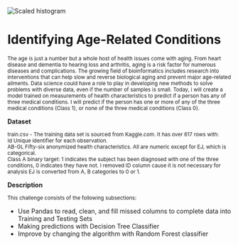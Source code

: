 ![Scaled histogram](https://github.com/lisahh986/ICR-Related-Conditions/assets/119891031/f2d80283-f139-40a9-9a85-2eb4ea579019)

# Identifying Age-Related Conditions 

<sub>The age is just a number but a whole host of health issues come with aging. From heart disease and dementia to hearing loss and arthritis, aging is a risk factor for numerous diseases and complications. The growing field of bioinformatics includes research into interventions that can help slow and reverse biological aging and prevent major age-related ailments. Data science could have a role to play in developing new methods to solve problems with diverse data, even if the number of samples is small. 
Today, i will create a model trained on measurements of health characteristics to predict if a person has any of three medical conditions. I will predict if the person has one or more of any of the three medical conditions (Class 1), or none of the three medical conditions (Class 0). </sub>

**Dataset**

<sub>train.csv - The training data set is sourced from Kaggle.com. It has over 617 rows with:  
Id Unique identifier for each observation.  
AB-GL Fifty-six anonymized health characteristics. All are numeric except for EJ, which is categorical.  
Class A binary target: 1 indicates the subject has been diagnosed with one of the three conditions, 0 indicates they have not.
I removed ID column cause it is not necessary for analysis
EJ is converted from A, B categories to 0 or 1.
</sub>

**Description**

<sub>This challenge consists of the following subsections:
*	Use Pandas to read, clean, and fill missed columns to complete data into Training and Testing Sets
*	Making predictions with Decision Tree Classifier
*	Improve by changing the algorithm with Random Forest classifier 
 </sub>

